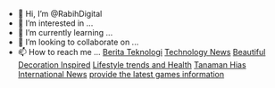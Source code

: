 - 👋 Hi, I’m @RabihDigital
- 👀 I’m interested in ...
- 🌱 I’m currently learning ...
- 💞️ I’m looking to collaborate on ...
- 📫 How to reach me ...
<a href="https://rabihdigital.com">Berita Teknologi</a>
<a href="https://www.rabihtech.xyz/">Technology News</a>
<a href="https://rabihdecoration.blogspot.com/"> Beautiful Decoration Inspired</a>
<a href="https://rabih-health.blogspot.com/">Lifestyle trends and Health</a>
<a href="https://acc.my.id">Tanaman Hias</a>
<a href="https://rabihnews.xyz">International News</a>
<a href="https://rabih-greatgames.blogspot.com/">provide the latest games information</a>

<!---
RabihDigital/RabihDigital is a ✨ special ✨ repository because its `README.md` (this file) appears on your GitHub profile.
You can click the Preview link to take a look at your changes.
--->
